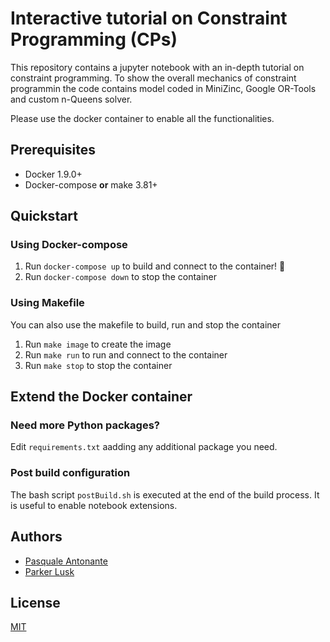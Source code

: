 # Interactive tutorial on Constraint Programming (CPs)

This repository contains a jupyter notebook with an in-depth tutorial on constraint programming. To show the overall mechanics of constraint programmin the code contains model coded in MiniZinc, Google OR-Tools and custom n-Queens solver.

Please use the docker container to enable all the functionalities.

## Prerequisites

- Docker 1.9.0+
- Docker-compose **or** make 3.81+

## Quickstart

### Using Docker-compose

1. Run `docker-compose up` to build and connect to the container! :clap:
2. Run `docker-compose down` to stop the container

### Using Makefile

You can also use the makefile to build, run and stop the container

1. Run `make image` to create the image
2. Run `make run` to run and connect to the container
3. Run `make stop` to stop the container
   
## Extend the Docker container

### Need more Python packages?

Edit `requirements.txt` aadding any additional package you need.

### Post build configuration

The bash script `postBuild.sh` is executed at the end of the build process. It is useful to enable notebook extensions.

## Authors

- [Pasquale Antonante](https://github.com/pantonante)
- [Parker Lusk](https://github.com/plusk01)

## License

[MIT](LICENSE)
